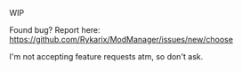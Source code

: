 WIP

Found bug? Report here: https://github.com/Rykarix/ModManager/issues/new/choose

I'm not accepting feature requests atm, so don't ask. 
